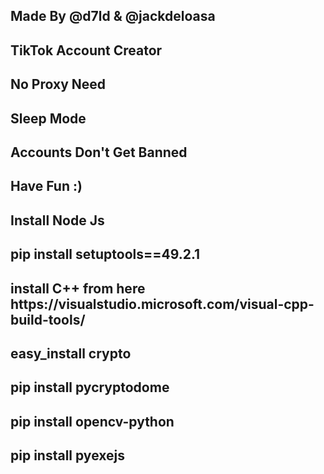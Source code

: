 <h2>Made By @d7ld & @jackdeloasa</h2>
<h2>TikTok Account Creator</h2>
<h2>No Proxy Need</h2>
<h2>Sleep Mode</h2>
<h2>Accounts Don't Get Banned </h2>
<h2>Have Fun :)</h2>
<h2>Install Node Js</h2>
<h2>pip install setuptools==49.2.1</h2>
<h2>install C++ from here https://visualstudio.microsoft.com/visual-cpp-build-tools/</h2>
<h2>easy_install crypto</h2>
<h2>pip install pycryptodome</h2>
<h2>pip install opencv-python</h2>
<h2>pip install pyexejs</h2>
